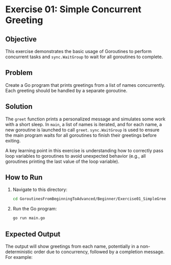 # Exercise 01: Simple Concurrent Greeting

## Objective

This exercise demonstrates the basic usage of Goroutines to perform concurrent tasks and `sync.WaitGroup` to wait for all goroutines to complete.

## Problem

Create a Go program that prints greetings from a list of names concurrently. Each greeting should be handled by a separate goroutine.

## Solution

The `greet` function prints a personalized message and simulates some work with a short sleep. In `main`, a list of names is iterated, and for each name, a new goroutine is launched to call `greet`. `sync.WaitGroup` is used to ensure the main program waits for all goroutines to finish their greetings before exiting.

A key learning point in this exercise is understanding how to correctly pass loop variables to goroutines to avoid unexpected behavior (e.g., all goroutines printing the last value of the loop variable).

## How to Run

1. Navigate to this directory:
   ```bash
   cd GoroutinesFromBeginningToAdvanced/Beginner/Exercise01_SimpleGreeting
   ```
2. Run the Go program:
   ```bash
   go run main.go
   ```

## Expected Output

The output will show greetings from each name, potentially in a non-deterministic order due to concurrency, followed by a completion message. For example: